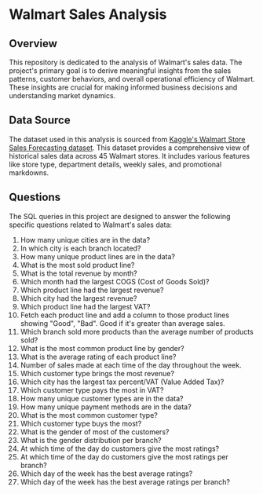 # Walmart Sales Analysis

## Overview
This repository is dedicated to the analysis of Walmart's sales data. The project's primary goal is to derive meaningful insights from the sales patterns, customer behaviors, and overall operational efficiency of Walmart. These insights are crucial for making informed business decisions and understanding market dynamics.

## Data Source
The dataset used in this analysis is sourced from [Kaggle's Walmart Store Sales Forecasting dataset](https://www.kaggle.com/c/walmart-recruiting-store-sales-forecasting/data). This dataset provides a comprehensive view of historical sales data across 45 Walmart stores. It includes various features like store type, department details, weekly sales, and promotional markdowns.

## Questions
The SQL queries in this project are designed to answer the following specific questions related to Walmart's sales data:

1. How many unique cities are in the data?
2. In which city is each branch located?
3. How many unique product lines are in the data?
4. What is the most sold product line?
5. What is the total revenue by month?
6. Which month had the largest COGS (Cost of Goods Sold)?
7. Which product line had the largest revenue?
8. Which city had the largest revenue?
9. Which product line had the largest VAT?
10. Fetch each product line and add a column to those product lines showing "Good", "Bad". Good if it's greater than average sales.
11. Which branch sold more products than the average number of products sold?
12. What is the most common product line by gender?
13. What is the average rating of each product line?
14. Number of sales made at each time of the day throughout the week.
15. Which customer type brings the most revenue?
16. Which city has the largest tax percent/VAT (Value Added Tax)?
17. Which customer type pays the most in VAT?
18. How many unique customer types are in the data?
19. How many unique payment methods are in the data?
20. What is the most common customer type?
21. Which customer type buys the most?
22. What is the gender of most of the customers?
23. What is the gender distribution per branch?
24. At which time of the day do customers give the most ratings?
25. At which time of the day do customers give the most ratings per branch?
26. Which day of the week has the best average ratings?
27. Which day of the week has the best average ratings per branch?

